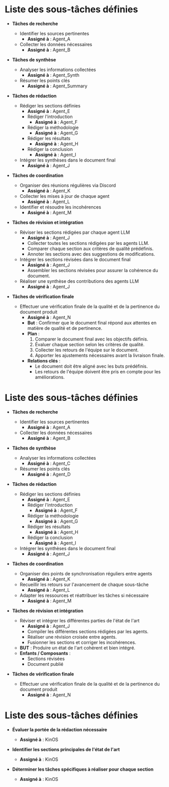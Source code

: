 

# Liste des sous-tâches définies

- **Tâches de recherche**
  - Identifier les sources pertinentes
    - **Assigné à** : Agent_A
  - Collecter les données nécessaires
    - **Assigné à** : Agent_B

- **Tâches de synthèse**
  - Analyser les informations collectées
    - **Assigné à** : Agent_Synth
  - Résumer les points clés
    - **Assigné à** : Agent_Summary

- **Tâches de rédaction**
  - Rédiger les sections définies
    - **Assigné à** : Agent_E
    - Rédiger l'introduction
      - **Assigné à** : Agent_F
    - Rédiger la méthodologie
      - **Assigné à** : Agent_G
    - Rédiger les résultats
      - **Assigné à** : Agent_H
    - Rédiger la conclusion
      - **Assigné à** : Agent_I
  - Intégrer les synthèses dans le document final
    - **Assigné à** : Agent_J

- **Tâches de coordination**
  - Organiser des réunions régulières via Discord
    - **Assigné à** : Agent_K
  - Collecter les mises à jour de chaque agent
    - **Assigné à** : Agent_L
  - Identifier et résoudre les incohérences
    - **Assigné à** : Agent_M

- **Tâches de révision et intégration**
  - Réviser les sections rédigées par chaque agent LLM
    - **Assigné à** : Agent_J
    - Collecter toutes les sections rédigées par les agents LLM.
    - Comparer chaque section aux critères de qualité prédéfinis.
    - Annoter les sections avec des suggestions de modifications.
  - Intégrer les sections révisées dans le document final
    - **Assigné à** : Agent_J
    - Assembler les sections révisées pour assurer la cohérence du document.
  - Réaliser une synthèse des contributions des agents LLM
    - **Assigné à** : Agent_J

- **Tâches de vérification finale**
  - Effectuer une vérification finale de la qualité et de la pertinence du document produit
    - **Assigné à** : Agent_N
    - **But** : Confirmer que le document final répond aux attentes en matière de qualité et de pertinence.
    - **Plan** :
      1. Comparer le document final avec les objectifs définis.
      2. Évaluer chaque section selon les critères de qualité.
      3. Collecter les retours de l'équipe sur le document.
      4. Apporter les ajustements nécessaires avant la livraison finale.
    - **Relations clés** :
      - Le document doit être aligné avec les buts prédéfinis.
      - Les retours de l'équipe doivent être pris en compte pour les améliorations.

# Liste des sous-tâches définies

- **Tâches de recherche**
  - Identifier les sources pertinentes
    - **Assigné à** : Agent_A
  - Collecter les données nécessaires
    - **Assigné à** : Agent_B

- **Tâches de synthèse**
  - Analyser les informations collectées
    - **Assigné à** : Agent_C
  - Résumer les points clés
    - **Assigné à** : Agent_D

- **Tâches de rédaction**
  - Rédiger les sections définies
    - **Assigné à** : Agent_E
    - Rédiger l'introduction
      - **Assigné à** : Agent_F
    - Rédiger la méthodologie
      - **Assigné à** : Agent_G
    - Rédiger les résultats
      - **Assigné à** : Agent_H
    - Rédiger la conclusion
      - **Assigné à** : Agent_I
  - Intégrer les synthèses dans le document final
    - **Assigné à** : Agent_J

- **Tâches de coordination**
  - Organiser des points de synchronisation réguliers entre agents
    - **Assigné à** : Agent_K
  - Recueillir les retours sur l'avancement de chaque sous-tâche
    - **Assigné à** : Agent_L
  - Adapter les ressources et réattribuer les tâches si nécessaire
    - **Assigné à** : Agent_M

- **Tâches de révision et intégration**
  - Réviser et intégrer les différentes parties de l'état de l'art
    - **Assigné à** : Agent_J
    - Compiler les différentes sections rédigées par les agents.
    - Réaliser une révision croisée entre agents.
    - Fusionner les sections et corriger les incohérences.
  - **BUT** : Produire un état de l'art cohérent et bien intégré.
  - **Enfants / Composants** : 
    - Sections révisées
    - Document publié

- **Tâches de vérification finale**
  - Effectuer une vérification finale de la qualité et de la pertinence du document produit
    - **Assigné à** : Agent_N

# Liste des sous-tâches définies

- **Évaluer la portée de la rédaction nécessaire**
  - **Assigné à** : KinOS

- **Identifier les sections principales de l'état de l'art**
  - **Assigné à** : KinOS

- **Déterminer les tâches spécifiques à réaliser pour chaque section**
  - **Assigné à** : KinOS